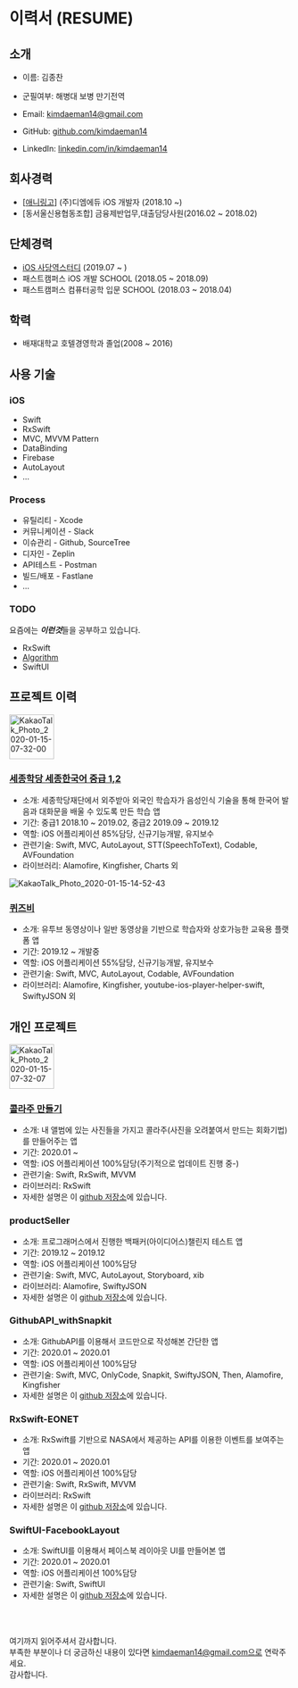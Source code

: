 # 이력서 (RESUME)

## 소개
- 이름: 김종찬
- 군필여부: 해병대 보병 만기전역

- Email: kimdaeman14@gmail.com
- GitHub: [github.com/kimdaeman14](https://github.com/kimdaeman14)
- LinkedIn: [linkedin.com/in/kimdaeman14](https://linkedin.com/in/kimdaeman14)

## 회사경력
- [[애니링고](https://apps.apple.com/kr/app/%EC%95%A0%EB%8B%88%EB%A7%81%EA%B3%A0/id1228074316)] (주)디엠에듀 iOS 개발자 (2018.10 ~) 
- [동서울신용협동조합] 금융제반업무,대출담당사원(2016.02 ~ 2018.02)

## 단체경력
- [iOS 사당역스터디](https://github.com/iO3S/DataStructures-Algorithm) (2019.07 ~ )
- 패스트캠퍼스 iOS 개발 SCHOOL (2018.05 ~ 2018.09)
- 패스트캠퍼스 컴퓨터공학 입문 SCHOOL (2018.03 ~ 2018.04)

## 학력
- 배재대학교 호텔경영학과 졸업(2008 ~ 2016)

## 사용 기술
### iOS
- Swift
- RxSwift
- MVC, MVVM Pattern
- DataBinding
- Firebase
- AutoLayout
- ...


### Process
- 유틸리티 - Xcode
- 커뮤니케이션 - Slack
- 이슈관리 - Github, SourceTree
- 디자인 - Zeplin
- API테스트 - Postman
- 빌드/배포 - Fastlane
- ...


### TODO
요즘에는 ***이런것***들을 공부하고 있습니다. <br/>
- RxSwift
- [Algorithm](https://github.com/iO3S/DataStructures-Algorithm)
- SwiftUI


## 프로젝트 이력

<img width="80" alt="KakaoTalk_Photo_2020-01-15-07-32-00" src="https://user-images.githubusercontent.com/34432988/72388394-292b0380-3769-11ea-8929-f35f18e24c6c.png"/>

### [세종학당 세종한국어 중급 1,2](https://apps.apple.com/kr/app/%EC%84%B8%EC%A2%85%ED%95%9C%EA%B5%AD%EC%96%B4-%ED%9A%8C%ED%99%94-%EB%B0%9C%EC%9D%8C-%EC%A4%91%EA%B8%891/id1458674637)
- 소개: 세종학당재단에서 외주받아 외국인 학습자가 음성인식 기술을 통해 한국어 발음과 대화문을 배울 수 있도록 만든 학습 앱
- 기간: 중급1 2018.10 ~ 2019.02, 중급2 2019.09 ~ 2019.12
- 역할: iOS 어플리케이션 85%담당, 신규기능개발, 유지보수 
- 관련기술: Swift, MVC, AutoLayout, STT(SpeechToText), Codable, AVFoundation
- 라이브러리: Alamofire, Kingfisher, Charts 외

![KakaoTalk_Photo_2020-01-15-14-52-43](https://user-images.githubusercontent.com/34432988/72408654-d1ab8880-37a6-11ea-99a0-b15302ee0404.png) 
### [퀴즈비](https://www.quizvie.com/)
- 소개: 유투브 동영상이나 일반 동영상을 기반으로 학습자와 상호가능한 교육용 플랫폼 앱 
- 기간: 2019.12 ~ 개발중
- 역할: iOS 어플리케이션 55%담당, 신규기능개발, 유지보수 
- 관련기술: Swift, MVC, AutoLayout, Codable, AVFoundation
- 라이브러리: Alamofire, Kingfisher, youtube-ios-player-helper-swift, SwiftyJSON 외




## 개인 프로젝트 

<img width="80" alt="KakaoTalk_Photo_2020-01-15-07-32-07" src="https://user-images.githubusercontent.com/34432988/72388396-2a5c3080-3769-11ea-9ae5-209a1d372a89.png"/>

### [콜라주 만들기](https://apps.apple.com/kr/app/collagez/id1493737991) 
- 소개: 내 앨범에 있는 사진들을 가지고 콜라주(사진을 오려붙여서 만드는 회화기법)를 만들어주는 앱
- 기간: 2020.01 ~
- 역할: iOS 어플리케이션 100%담당(주기적으로 업데이트 진행 중-)
- 관련기술: Swift, RxSwift, MVVM
- 라이브러리: RxSwift
- 자세한 설명은 이 [github 저장소](https://github.com/kimdaeman14/RxSwift-Collage)에 있습니다.

### productSeller 
- 소개: 프로그래머스에서 진행한 백패커(아이디어스)챌린지 테스트 앱 
- 기간: 2019.12 ~ 2019.12
- 역할: iOS 어플리케이션 100%담당
- 관련기술: Swift, MVC, AutoLayout, Storyboard, xib
- 라이브러리: Alamofire, SwiftyJSON
- 자세한 설명은 이 [github 저장소](https://github.com/kimdaeman14/productSeller)에 있습니다.

### GithubAPI_withSnapkit
- 소개: GithubAPI를 이용해서 코드만으로 작성해본 간단한 앱
- 기간: 2020.01 ~ 2020.01
- 역할: iOS 어플리케이션 100%담당
- 관련기술: Swift, MVC, OnlyCode, Snapkit, SwiftyJSON, Then, Alamofire, Kingfisher
- 자세한 설명은 이 [github 저장소](https://github.com/kimdaeman14/GithubAPI_withSnapkit)에 있습니다.

### RxSwift-EONET 
- 소개: RxSwift를 기반으로 NASA에서 제공하는 API를 이용한 이벤트를 보여주는 앱  
- 기간: 2020.01 ~ 2020.01
- 역할: iOS 어플리케이션 100%담당
- 관련기술: Swift, RxSwift, MVVM
- 라이브러리: RxSwift
- 자세한 설명은 이 [github 저장소](https://github.com/kimdaeman14/RxSwift-EONET)에 있습니다.

### SwiftUI-FacebookLayout 
- 소개: SwiftUI를 이용해서 페이스북 레이아웃 UI를 만들어본 앱 
- 기간: 2020.01 ~ 2020.01
- 역할: iOS 어플리케이션 100%담당
- 관련기술: Swift, SwiftUI
- 자세한 설명은 이 [github 저장소](https://github.com/kimdaeman14/SwiftUI-FacebookLayout)에 있습니다.



<br/>
<br/>

여기까지 읽어주셔서 감사합니다. <br/>
부족한 부분이나 더 궁금하신 내용이 있다면 kimdaeman14@gmail.com으로 연락주세요.<br/>
감사합니다.
